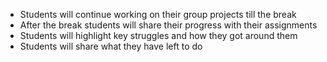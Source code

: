 * Students will continue working on their group projects till the break
* After the break students will share their progress with their assignments 
* Students will highlight key struggles and how they got around them
* Students will share what they have left to do

